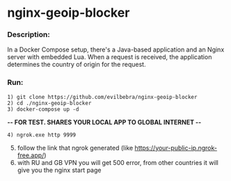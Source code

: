 # nginx-geoip-blocker

### Description:
In a Docker Compose setup, there's a Java-based application and an Nginx server with embedded Lua. When a request is received, the application determines the country of origin for the request.

### Run:
```
1) git clone https://github.com/evilbebra/nginx-geoip-blocker
2) cd ./nginx-geoip-blocker
3) docker-compose up -d  
```
**-- FOR TEST. SHARES YOUR LOCAL APP TO GLOBAL INTERNET --**
```
4) ngrok.exe http 9999
```
5) follow the link that ngrok generated (like <https://your-public-ip.ngrok-free.app/>)
6) with RU and GB VPN you will get 500 error, from other countries it will give you the nginx start page